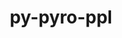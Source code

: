---
title: "py-pyro-ppl"
layout: cache
categories: [package, develop]
meta: {"versions": ["1.8.4"], "compilers": ["apple-clang@=15.0.0", "gcc@=13.2.0"], "oss": ["ubuntu24.04", "ventura"], "platforms": ["darwin", "linux"], "targets": ["aarch64", "x86_64_v3"], "stacks": ["ml-darwin-aarch64-mps", "ml-linux-aarch64-cpu", "ml-linux-aarch64-cuda", "ml-linux-x86_64-cpu", "ml-linux-x86_64-cuda", "root"], "num_specs": 23, "num_specs_by_stack": {"root": 23, "ml-darwin-aarch64-mps": 5, "ml-linux-aarch64-cuda": 4, "ml-linux-aarch64-cpu": 4, "ml-linux-x86_64-cuda": 5, "ml-linux-x86_64-cpu": 5}}
spec_details: [{"hash": "tq63qrwz4vd4tl73pmpofza6a26cwbey", "compiler": "apple-clang@=15.0.0", "versions": ["1.8.4"], "os": "ventura", "platform": "darwin", "target": "aarch64", "variants": ["build_system=python_pip"], "stacks": ["root", "ml-darwin-aarch64-mps"], "size": "-", "tarball": "https://binaries.spack.io/develop/build_cache/darwin-ventura-aarch64/apple-clang-15.0.0/py-pyro-ppl-1.8.4/darwin-ventura-aarch64-apple-clang-15.0.0-py-pyro-ppl-1.8.4-tq63qrwz4vd4tl73pmpofza6a26cwbey.spack"}, {"hash": "4ploiptc24fvziionl6epikfzpn5xc75", "compiler": "apple-clang@=15.0.0", "versions": ["1.8.4"], "os": "ventura", "platform": "darwin", "target": "aarch64", "variants": ["build_system=python_pip"], "stacks": ["root", "ml-darwin-aarch64-mps"], "size": "-", "tarball": "https://binaries.spack.io/develop/build_cache/darwin-ventura-aarch64/apple-clang-15.0.0/py-pyro-ppl-1.8.4/darwin-ventura-aarch64-apple-clang-15.0.0-py-pyro-ppl-1.8.4-4ploiptc24fvziionl6epikfzpn5xc75.spack"}, {"hash": "7sgwbmfb3ggjmj3r2qqlyucwkmg4cakr", "compiler": "apple-clang@=15.0.0", "versions": ["1.8.4"], "os": "ventura", "platform": "darwin", "target": "aarch64", "variants": ["build_system=python_pip"], "stacks": ["root", "ml-darwin-aarch64-mps"], "size": "-", "tarball": "https://binaries.spack.io/develop/build_cache/darwin-ventura-aarch64/apple-clang-15.0.0/py-pyro-ppl-1.8.4/darwin-ventura-aarch64-apple-clang-15.0.0-py-pyro-ppl-1.8.4-7sgwbmfb3ggjmj3r2qqlyucwkmg4cakr.spack"}, {"hash": "ovfzuoz2x6q4hkrq4dfdlst7eohd2jkt", "compiler": "apple-clang@=15.0.0", "versions": ["1.8.4"], "os": "ventura", "platform": "darwin", "target": "aarch64", "variants": ["build_system=python_pip"], "stacks": ["root", "ml-darwin-aarch64-mps"], "size": "-", "tarball": "https://binaries.spack.io/develop/build_cache/darwin-ventura-aarch64/apple-clang-15.0.0/py-pyro-ppl-1.8.4/darwin-ventura-aarch64-apple-clang-15.0.0-py-pyro-ppl-1.8.4-ovfzuoz2x6q4hkrq4dfdlst7eohd2jkt.spack"}, {"hash": "spfvrkdbdrccmvd3krlzyouixn27xzbz", "compiler": "apple-clang@=15.0.0", "versions": ["1.8.4"], "os": "ventura", "platform": "darwin", "target": "aarch64", "variants": ["build_system=python_pip"], "stacks": ["root", "ml-darwin-aarch64-mps"], "size": "-", "tarball": "https://binaries.spack.io/develop/build_cache/darwin-ventura-aarch64/apple-clang-15.0.0/py-pyro-ppl-1.8.4/darwin-ventura-aarch64-apple-clang-15.0.0-py-pyro-ppl-1.8.4-spfvrkdbdrccmvd3krlzyouixn27xzbz.spack"}, {"hash": "hkiensn5trt6n7h42kihw5rb4g7jrdva", "compiler": "gcc@=13.2.0", "versions": ["1.8.4"], "os": "ubuntu24.04", "platform": "linux", "target": "aarch64", "variants": ["build_system=python_pip"], "stacks": ["root", "ml-linux-aarch64-cuda"], "size": "-", "tarball": "https://binaries.spack.io/develop/build_cache/linux-ubuntu24.04-aarch64/gcc-13.2.0/py-pyro-ppl-1.8.4/linux-ubuntu24.04-aarch64-gcc-13.2.0-py-pyro-ppl-1.8.4-hkiensn5trt6n7h42kihw5rb4g7jrdva.spack"}, {"hash": "jjtxu3fnbixo4ihhelysbr24gxicsdoe", "compiler": "gcc@=13.2.0", "versions": ["1.8.4"], "os": "ubuntu24.04", "platform": "linux", "target": "aarch64", "variants": ["build_system=python_pip"], "stacks": ["root", "ml-linux-aarch64-cpu"], "size": "-", "tarball": "https://binaries.spack.io/develop/build_cache/linux-ubuntu24.04-aarch64/gcc-13.2.0/py-pyro-ppl-1.8.4/linux-ubuntu24.04-aarch64-gcc-13.2.0-py-pyro-ppl-1.8.4-jjtxu3fnbixo4ihhelysbr24gxicsdoe.spack"}, {"hash": "nw6h7epwogq7bbz6w7jkxek6stysocwm", "compiler": "gcc@=13.2.0", "versions": ["1.8.4"], "os": "ubuntu24.04", "platform": "linux", "target": "aarch64", "variants": ["build_system=python_pip"], "stacks": ["root", "ml-linux-aarch64-cuda"], "size": "-", "tarball": "https://binaries.spack.io/develop/build_cache/linux-ubuntu24.04-aarch64/gcc-13.2.0/py-pyro-ppl-1.8.4/linux-ubuntu24.04-aarch64-gcc-13.2.0-py-pyro-ppl-1.8.4-nw6h7epwogq7bbz6w7jkxek6stysocwm.spack"}, {"hash": "x4gou556bxed27e2a3jmdmfp4uin3nj3", "compiler": "gcc@=13.2.0", "versions": ["1.8.4"], "os": "ubuntu24.04", "platform": "linux", "target": "aarch64", "variants": ["build_system=python_pip"], "stacks": ["root", "ml-linux-aarch64-cuda"], "size": "-", "tarball": "https://binaries.spack.io/develop/build_cache/linux-ubuntu24.04-aarch64/gcc-13.2.0/py-pyro-ppl-1.8.4/linux-ubuntu24.04-aarch64-gcc-13.2.0-py-pyro-ppl-1.8.4-x4gou556bxed27e2a3jmdmfp4uin3nj3.spack"}, {"hash": "64q2yqknip2643dcrul37u7hiyb2hv4l", "compiler": "gcc@=13.2.0", "versions": ["1.8.4"], "os": "ubuntu24.04", "platform": "linux", "target": "aarch64", "variants": ["build_system=python_pip"], "stacks": ["root", "ml-linux-aarch64-cpu"], "size": "-", "tarball": "https://binaries.spack.io/develop/build_cache/linux-ubuntu24.04-aarch64/gcc-13.2.0/py-pyro-ppl-1.8.4/linux-ubuntu24.04-aarch64-gcc-13.2.0-py-pyro-ppl-1.8.4-64q2yqknip2643dcrul37u7hiyb2hv4l.spack"}, {"hash": "6d5wknytgv7gbjrek7g2uslxkaqlmbyc", "compiler": "gcc@=13.2.0", "versions": ["1.8.4"], "os": "ubuntu24.04", "platform": "linux", "target": "aarch64", "variants": ["build_system=python_pip"], "stacks": ["root", "ml-linux-aarch64-cpu"], "size": "-", "tarball": "https://binaries.spack.io/develop/build_cache/linux-ubuntu24.04-aarch64/gcc-13.2.0/py-pyro-ppl-1.8.4/linux-ubuntu24.04-aarch64-gcc-13.2.0-py-pyro-ppl-1.8.4-6d5wknytgv7gbjrek7g2uslxkaqlmbyc.spack"}, {"hash": "dny2lr2g57jgnaozmk7gug2iafdcv6ew", "compiler": "gcc@=13.2.0", "versions": ["1.8.4"], "os": "ubuntu24.04", "platform": "linux", "target": "aarch64", "variants": ["build_system=python_pip"], "stacks": ["root", "ml-linux-aarch64-cuda"], "size": "-", "tarball": "https://binaries.spack.io/develop/build_cache/linux-ubuntu24.04-aarch64/gcc-13.2.0/py-pyro-ppl-1.8.4/linux-ubuntu24.04-aarch64-gcc-13.2.0-py-pyro-ppl-1.8.4-dny2lr2g57jgnaozmk7gug2iafdcv6ew.spack"}, {"hash": "fy6pfdinf3jetyho3mjcivfk4qa5ndvv", "compiler": "gcc@=13.2.0", "versions": ["1.8.4"], "os": "ubuntu24.04", "platform": "linux", "target": "aarch64", "variants": ["build_system=python_pip"], "stacks": ["root", "ml-linux-aarch64-cpu"], "size": "-", "tarball": "https://binaries.spack.io/develop/build_cache/linux-ubuntu24.04-aarch64/gcc-13.2.0/py-pyro-ppl-1.8.4/linux-ubuntu24.04-aarch64-gcc-13.2.0-py-pyro-ppl-1.8.4-fy6pfdinf3jetyho3mjcivfk4qa5ndvv.spack"}, {"hash": "zrec4o3wzmg2nkgmb6je6mb422bpcgx4", "compiler": "gcc@=13.2.0", "versions": ["1.8.4"], "os": "ubuntu24.04", "platform": "linux", "target": "x86_64_v3", "variants": ["build_system=python_pip"], "stacks": ["root", "ml-linux-x86_64-cuda"], "size": "-", "tarball": "https://binaries.spack.io/develop/build_cache/linux-ubuntu24.04-x86_64_v3/gcc-13.2.0/py-pyro-ppl-1.8.4/linux-ubuntu24.04-x86_64_v3-gcc-13.2.0-py-pyro-ppl-1.8.4-zrec4o3wzmg2nkgmb6je6mb422bpcgx4.spack"}, {"hash": "z5oeoddu7465iyjqd4mkyzrnxrxid2zv", "compiler": "gcc@=13.2.0", "versions": ["1.8.4"], "os": "ubuntu24.04", "platform": "linux", "target": "x86_64_v3", "variants": ["build_system=python_pip"], "stacks": ["root", "ml-linux-x86_64-cuda"], "size": "-", "tarball": "https://binaries.spack.io/develop/build_cache/linux-ubuntu24.04-x86_64_v3/gcc-13.2.0/py-pyro-ppl-1.8.4/linux-ubuntu24.04-x86_64_v3-gcc-13.2.0-py-pyro-ppl-1.8.4-z5oeoddu7465iyjqd4mkyzrnxrxid2zv.spack"}, {"hash": "iodisf7sorzhnp3vpdcalxaeppymj6cw", "compiler": "gcc@=13.2.0", "versions": ["1.8.4"], "os": "ubuntu24.04", "platform": "linux", "target": "x86_64_v3", "variants": ["build_system=python_pip"], "stacks": ["root", "ml-linux-x86_64-cpu"], "size": "-", "tarball": "https://binaries.spack.io/develop/build_cache/linux-ubuntu24.04-x86_64_v3/gcc-13.2.0/py-pyro-ppl-1.8.4/linux-ubuntu24.04-x86_64_v3-gcc-13.2.0-py-pyro-ppl-1.8.4-iodisf7sorzhnp3vpdcalxaeppymj6cw.spack"}, {"hash": "xsn7gt47qslujlfjfrrdroyw4og7fk5q", "compiler": "gcc@=13.2.0", "versions": ["1.8.4"], "os": "ubuntu24.04", "platform": "linux", "target": "x86_64_v3", "variants": ["build_system=python_pip"], "stacks": ["root", "ml-linux-x86_64-cpu"], "size": "-", "tarball": "https://binaries.spack.io/develop/build_cache/linux-ubuntu24.04-x86_64_v3/gcc-13.2.0/py-pyro-ppl-1.8.4/linux-ubuntu24.04-x86_64_v3-gcc-13.2.0-py-pyro-ppl-1.8.4-xsn7gt47qslujlfjfrrdroyw4og7fk5q.spack"}, {"hash": "hd2yppxru26gqiclw6agvovq23qlyybl", "compiler": "gcc@=13.2.0", "versions": ["1.8.4"], "os": "ubuntu24.04", "platform": "linux", "target": "x86_64_v3", "variants": ["build_system=python_pip"], "stacks": ["root", "ml-linux-x86_64-cuda"], "size": "-", "tarball": "https://binaries.spack.io/develop/build_cache/linux-ubuntu24.04-x86_64_v3/gcc-13.2.0/py-pyro-ppl-1.8.4/linux-ubuntu24.04-x86_64_v3-gcc-13.2.0-py-pyro-ppl-1.8.4-hd2yppxru26gqiclw6agvovq23qlyybl.spack"}, {"hash": "sv5l2mnexrcmhc63duz57ytz4skiijfh", "compiler": "gcc@=13.2.0", "versions": ["1.8.4"], "os": "ubuntu24.04", "platform": "linux", "target": "x86_64_v3", "variants": ["build_system=python_pip"], "stacks": ["root", "ml-linux-x86_64-cpu"], "size": "-", "tarball": "https://binaries.spack.io/develop/build_cache/linux-ubuntu24.04-x86_64_v3/gcc-13.2.0/py-pyro-ppl-1.8.4/linux-ubuntu24.04-x86_64_v3-gcc-13.2.0-py-pyro-ppl-1.8.4-sv5l2mnexrcmhc63duz57ytz4skiijfh.spack"}, {"hash": "bpcthtl3jrbsgdnd4se4oesvyk3sb43q", "compiler": "gcc@=13.2.0", "versions": ["1.8.4"], "os": "ubuntu24.04", "platform": "linux", "target": "x86_64_v3", "variants": ["build_system=python_pip"], "stacks": ["root", "ml-linux-x86_64-cpu"], "size": "-", "tarball": "https://binaries.spack.io/develop/build_cache/linux-ubuntu24.04-x86_64_v3/gcc-13.2.0/py-pyro-ppl-1.8.4/linux-ubuntu24.04-x86_64_v3-gcc-13.2.0-py-pyro-ppl-1.8.4-bpcthtl3jrbsgdnd4se4oesvyk3sb43q.spack"}, {"hash": "td36qbk5ipdnq42qwqf3hcwbzbnag7ah", "compiler": "gcc@=13.2.0", "versions": ["1.8.4"], "os": "ubuntu24.04", "platform": "linux", "target": "x86_64_v3", "variants": ["build_system=python_pip"], "stacks": ["root", "ml-linux-x86_64-cuda"], "size": "-", "tarball": "https://binaries.spack.io/develop/build_cache/linux-ubuntu24.04-x86_64_v3/gcc-13.2.0/py-pyro-ppl-1.8.4/linux-ubuntu24.04-x86_64_v3-gcc-13.2.0-py-pyro-ppl-1.8.4-td36qbk5ipdnq42qwqf3hcwbzbnag7ah.spack"}, {"hash": "rlyyaaq5b3u5xtodiu6r6uh26rs3e27l", "compiler": "gcc@=13.2.0", "versions": ["1.8.4"], "os": "ubuntu24.04", "platform": "linux", "target": "x86_64_v3", "variants": ["build_system=python_pip"], "stacks": ["root", "ml-linux-x86_64-cuda"], "size": "-", "tarball": "https://binaries.spack.io/develop/build_cache/linux-ubuntu24.04-x86_64_v3/gcc-13.2.0/py-pyro-ppl-1.8.4/linux-ubuntu24.04-x86_64_v3-gcc-13.2.0-py-pyro-ppl-1.8.4-rlyyaaq5b3u5xtodiu6r6uh26rs3e27l.spack"}, {"hash": "ns7vfpp57uq7qom4mg3syavz4g3e6fga", "compiler": "gcc@=13.2.0", "versions": ["1.8.4"], "os": "ubuntu24.04", "platform": "linux", "target": "x86_64_v3", "variants": ["build_system=python_pip"], "stacks": ["root", "ml-linux-x86_64-cpu"], "size": "-", "tarball": "https://binaries.spack.io/develop/build_cache/linux-ubuntu24.04-x86_64_v3/gcc-13.2.0/py-pyro-ppl-1.8.4/linux-ubuntu24.04-x86_64_v3-gcc-13.2.0-py-pyro-ppl-1.8.4-ns7vfpp57uq7qom4mg3syavz4g3e6fga.spack"}]
---